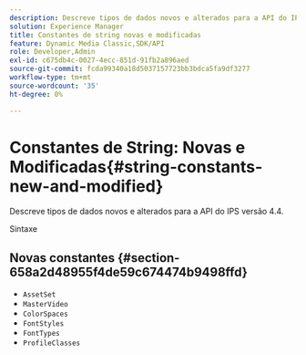```yaml
---
description: Descreve tipos de dados novos e alterados para a API do IPS versão 4.4.
solution: Experience Manager
title: Constantes de string novas e modificadas
feature: Dynamic Media Classic,SDK/API
role: Developer,Admin
exl-id: c675db4c-0027-4ecc-851d-91fb2a896aed
source-git-commit: fcda99340a18d5037157723bb3bdca5fa9df3277
workflow-type: tm+mt
source-wordcount: '35'
ht-degree: 0%

---
```


# Constantes de String: Novas e Modificadas{#string-constants-new-and-modified}

Descreve tipos de dados novos e alterados para a API do IPS versão 4.4.

Sintaxe

## Novas constantes {#section-658a2d48955f4de59c674474b9498ffd}

* `AssetSet`
* `MasterVideo`
* `ColorSpaces`
* `FontStyles`
* `FontTypes`
* `ProfileClasses`

<!--
Note: Can't tell from original docs if these are new or changes. Calling 'em new by default.
-->

